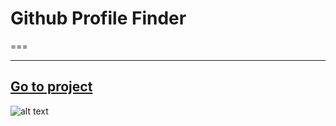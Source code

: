 # Github Profile Finder
===
 ***
[Go to project](http://www.pebanca.ro/github-finder)
---
 
![alt text](http://pebanca.ro/img/github-finder.png "github profile finder")
